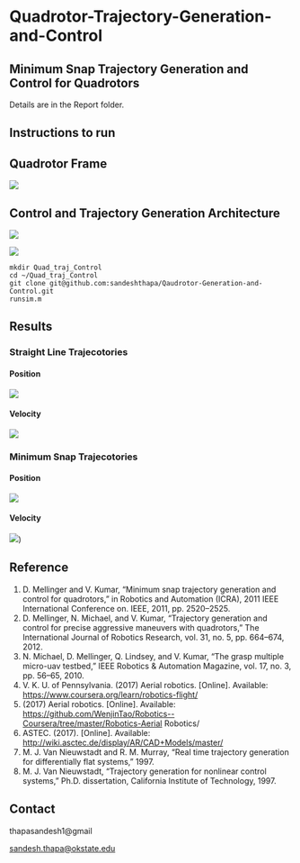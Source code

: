 # Quadrotor-Trajectory-Generation-and-Control


## Minimum Snap Trajectory Generation and Control for Quadrotors 
Details are in the Report folder. 

## Instructions to run 

## Quadrotor Frame
![](https://github.com/sandeshthapa/Qaudrotor-Traj-Generation-and-Control/blob/main/Report/images/Quadmodel.png)

## Control and Trajectory Generation Architecture 

![](https://github.com/sandeshthapa/Qaudrotor-Traj-Generation-and-Control/blob/main/Report/images/control.png)

![](https://github.com/sandeshthapa/Qaudrotor-Traj-Generation-and-Control/blob/main/Report/images/3dTraj.png)

```
mkdir Quad_traj_Control
cd ~/Quad_traj_Control
git clone git@github.com:sandeshthapa/Qaudrotor-Generation-and-Control.git
runsim.m
```

## Results 

### Straight Line Trajecotories 
#### Position 
![](https://github.com/sandeshthapa/Qaudrotor-Traj-Generation-and-Control/blob/main/Report/images/quadpositionB.png)

#### Velocity
![](https://github.com/sandeshthapa/Qaudrotor-Traj-Generation-and-Control/blob/main/Report/images/quadvelocityB.png)


### Minimum Snap Trajecotories 

#### Position 
![](https://github.com/sandeshthapa/Qaudrotor-Traj-Generation-and-Control/blob/main/Report/images/quadposition.png)


#### Velocity
![](https://github.com/sandeshthapa/Qaudrotor-Traj-Generation-and-Control/blob/main/Report/images/quadvelocity.png))


## Reference 
1. D. Mellinger and V. Kumar, “Minimum snap trajectory generation and control for quadrotors,” in Robotics and Automation (ICRA), 2011 IEEE International
Conference on. IEEE, 2011, pp. 2520–2525.
2.  D. Mellinger, N. Michael, and V. Kumar, “Trajectory generation and control for precise aggressive maneuvers with quadrotors,” The International Journal
of Robotics Research, vol. 31, no. 5, pp. 664–674, 2012.
3. N. Michael, D. Mellinger, Q. Lindsey, and V. Kumar, “The grasp multiple micro-uav testbed,” IEEE Robotics & Automation Magazine, vol. 17, no. 3,
pp. 56–65, 2010.
4. V. K. U. of Pennsylvania. (2017) Aerial robotics. [Online]. Available: https://www.coursera.org/learn/robotics-flight/
5. (2017) Aerial robotics. [Online]. Available: https://github.com/WenjinTao/Robotics--Coursera/tree/master/Robotics-Aerial Robotics/
6. ASTEC. (2017). [Online]. Available: http://wiki.asctec.de/display/AR/CAD+Models/master/
7. M. J. Van Nieuwstadt and R. M. Murray, “Real time trajectory generation for differentially flat systems,” 1997.
8. M. J. Van Nieuwstadt, “Trajectory generation for nonlinear control systems,” Ph.D. dissertation, California Institute of Technology, 1997.

## Contact 
thapasandesh1@gmail

sandesh.thapa@okstate.edu
